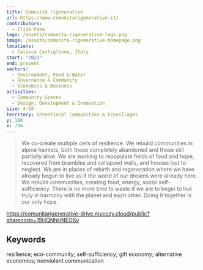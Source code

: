 ```yaml
---
title: Comunità rigenerative
url: https://www.comunitarigenerative.it/
contributors:
  - Elisa Paka
logo: /assets/comunita-rigenerative-logo.png
image: /assets/comunita-rigenerative-homepage.png
locations:
  - Calasca Castiglione, Italy
start: "2021"
end: present
sectors:
  - Environment, Food & Water
  - Governance & Community
  - Economics & Business
activities:
  - Community Spaces
  - Design, Development & Innovation
size: 4-10
territory: Intentional Communities & Ecovillages
y: 180
x: 736
---
```

> We co-create multiple cells of resilience. We rebuild communities in alpine hamlets, both those completely abandoned and those still partially alive. We are working to repopulate fields of food and hope, recovered from brambles and collapsed walls, and houses lost to neglect. We are in places of rebirth and regeneration where we have already begun to live as if the world of our dreams were already here. We rebuild communities, creating food, energy, social self-sufficiency. There is no more time to waste if we are to begin to live truly in harmony with the planet and each other. Doing it together is our only hope.

https://comunitarigenerative-drive.mycozy.cloud/public?sharecode=15HQNhHNEOSv

## Keywords

resilience; eco-community; self-sufficiency; gift economy; alternative economics; nonviolent communication
